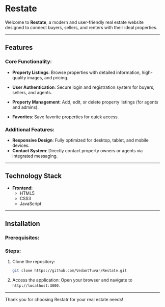 # Restate

Welcome to **Restate**, a modern and user-friendly real estate website designed to connect buyers, sellers, and renters with their ideal properties.

---

## Features

### Core Functionality:
- **Property Listings**: Browse properties with detailed information, high-quality images, and pricing.

- **User Authentication**: Secure login and registration system for buyers, sellers, and agents.

- **Property Management**: Add, edit, or delete property listings (for agents and admins).

- **Favorites**: Save favorite properties for quick access.

### Additional Features:

- **Responsive Design**: Fully optimized for desktop, tablet, and mobile devices.
- **Contact System**: Directly contact property owners or agents via integrated messaging.

---

## Technology Stack

- **Frontend**:
  - HTML5
  - CSS3
  - JavaScript
---

## Installation

### Prerequisites:

### Steps:
1. Clone the repository:
   ```bash
   git clone https://github.com/VedantTuvar/Restate.git
   ```

2. Access the application:
   Open your browser and navigate to `http://localhost:3000`.
---

Thank you for choosing Restatr for your real estate needs!
